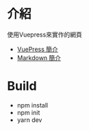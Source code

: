 # 介紹
使用Vuepress來實作的網頁

- [VuePress 簡介](https://vuepress.vuejs.org)
- [Markdown 簡介](https://markdown.tw/)

# Build
- npm install
- npm init
- yarn dev